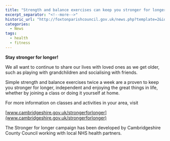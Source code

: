 ```yaml
---
title: "Strength and balance exercises can keep you stronger for longer"
excerpt_separator: "<!--more-->"
historic_url: "http://foxtonparishcouncil.gov.uk/news.php?template=2&id=602"
categories:
  - News
tags:
  - health
  - fitness
---
```


**Stay stronger for longer!**

We all want to continue to share our lives with loved ones as we get older, such as playing with grandchildren and socialising with friends. 

Simple strength and balance exercises twice a week are a proven to keep you stronger for longer, independent and enjoying the great things in life, whether by joining a class or doing it yourself at home. 

For more information on classes and activities in your area, visit 

[www.cambridgeshire.gov.uk/strongerforlonger](www.cambridgeshire.gov.uk/strongerforlonger)

The Stronger for longer campaign has been developed by Cambridgeshire County Council working with local NHS health partners. 